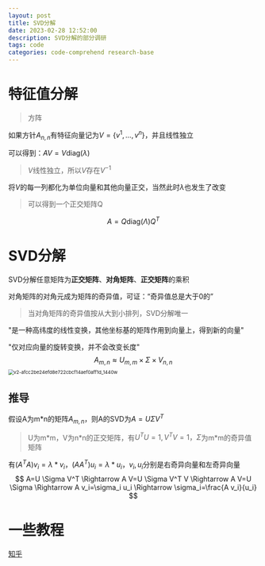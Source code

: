 ```yaml
---
layout: post
title: SVD分解
date: 2023-02-28 12:52:00
description: SVD分解的部分调研
tags: code
categories: code-comprehend research-base
---
```


# 特征值分解

> 方阵

如果方针$A_{n,n}$有特征向量记为$V=\{v^{1},...,v^{n}\}$，并且线性独立

可以得到：$AV = V\text {diag}(\lambda)$

> $V$线性独立，所以$V$存在$V^{-1}$

将$V$的每一列都化为单位向量和其他向量正交，当然此时$\lambda$也发生了改变

> 可以得到一个正交矩阵Q

$$
A=Q\text {diag}(\Lambda)Q^T
$$

# SVD分解

SVD分解任意矩阵为**正交矩阵**、**对角矩阵**、**正交矩阵**的乘积

对角矩阵的对角元成为矩阵的奇异值，可证：“奇异值总是大于0的”

> 当对角矩阵的奇异值按从大到小排列，SVD分解唯一

"是一种高纬度的线性变换，其他坐标基的矩阵作用到向量上，得到新的向量"

"仅对应向量的旋转变换，并不会改变长度"
$$
A_{m,n} \approx U_{m,m}\times\Sigma\times V_{n,n}
$$
<img src="https://mz-pico-1311932519.cos.ap-nanjing.myqcloud.com/image/v2-afcc2be24efd8e722cbcf14aef0aff1d_1440w.webp" alt="v2-afcc2be24efd8e722cbcf14aef0aff1d_1440w" style="zoom:67%;" />

## 推导

假设A为m*n的矩阵$A_{m,n}$，则A的SVD为$A=U\Sigma V^T$

> U为m\*m，V为n\*n的正交矩阵，有$U^TU=1,V^TV=1，\Sigma$为m\*m的奇异值矩阵

有$(A^TA)v_i=\lambda*v_i，(AA^T)u_i=\lambda*u_i$，$v_i,u_i$分别是右奇异向量和左奇异向量
$$
A=U \Sigma V^T \Rightarrow A V=U \Sigma V^T V \Rightarrow A V=U \Sigma \Rightarrow A v_i=\sigma_i u_i \Rightarrow \sigma_i=\frac{A v_i}{u_i}
$$




# 一些教程

[知乎](https://zhuanlan.zhihu.com/p/480389473)